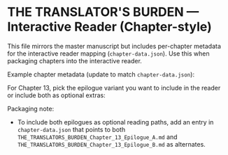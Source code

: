 # THE TRANSLATOR'S BURDEN — Interactive Reader (Chapter-style)

This file mirrors the master manuscript but includes per-chapter metadata for the interactive reader mapping (`chapter-data.json`). Use this when packaging chapters into the interactive reader.

Example chapter metadata (update to match `chapter-data.json`):

<!--
{
  "chapter": 1,
  "title": "The Discovery",
  "pages": "1-12",
  "assets": []
}
-->

For Chapter 13, pick the epilogue variant you want to include in the reader or include both as optional extras:

<!--
{
  "chapter": 13,
  "title": "Epilogue",
  "variant": "A or B",
  "assets": []
}
-->

Packaging note:
- To include both epilogues as optional reading paths, add an entry in `chapter-data.json` that points to both `THE_TRANSLATORS_BURDEN_Chapter_13_Epilogue_A.md` and `THE_TRANSLATORS_BURDEN_Chapter_13_Epilogue_B.md` as alternates.
